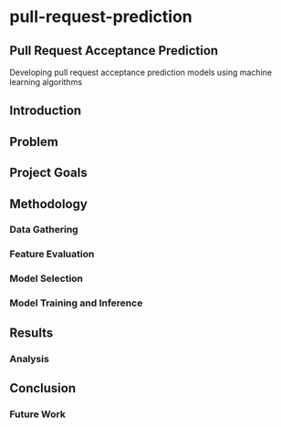 # pull-request-prediction
## Pull Request Acceptance Prediction

Developing pull request acceptance prediction models using machine learning algorithms

## Introduction

## Problem

## Project Goals

## Methodology

### Data Gathering

### Feature Evaluation

### Model Selection

### Model Training and Inference

## Results

### Analysis

## Conclusion

### Future Work
